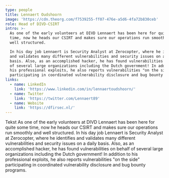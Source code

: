 ```yaml
---
type: people
title: Lennaert Oudshoorn
image: 'https://cdn.theorg.com/f7539255-ff07-476e-a5d6-4fa72b830ceb'
role: Head of DIVD-CSIRT
intro: >-
  As one of the early volunteers at DIVD Lennaert has been here for quite some
  time, now he heads our CSIRT and makes sure our operations run smoothly and
  well structured. 

  In his day job Lennaert is Security Analyst at Zerocopter, where he identifies
  and validates many different vulnerabilities and security issues on a daily
  basis. Also, as an accomplished hacker, he has found vulnerabilities on behalf
  of several large organizations including the Dutch government! In addition to
  his professional exploits, he also reports vulnerabilities "on the side"
  participating in coordinated vulnerability disclosure and bug bounty programs.
links:
  - name: LinkedIn
    link: 'https://www.linkedin.com/in/lennaertoudshoorn/'
  - name: Twitter
    link: 'https://twitter.com/Lennaert89'
  - name: Website
    link: 'https://dfirsec.nl/'
---
```

Tekst As one of the early volunteers at DIVD Lennaert has been here for quite some time, now he heads our CSIRT and makes sure our operations run smoothly and well structured. 
In his day job Lennaert is Security Analyst at Zerocopter, where he identifies and validates many different vulnerabilities and security issues on a daily basis. Also, as an accomplished hacker, he has found vulnerabilities on behalf of several large organizations including the Dutch government! In addition to his professional exploits, he also reports vulnerabilities "on the side" participating in coordinated vulnerability disclosure and bug bounty programs.
